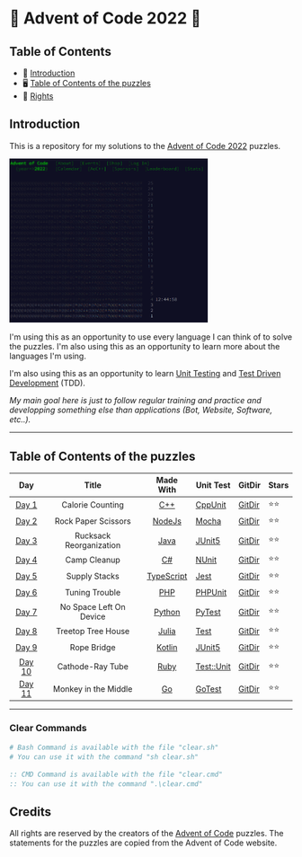 # 🎄 Advent of Code 2022 🎁

## Table of Contents

- 🎁 [Introduction](#introduction)
- 🖥️ [Table of Contents of the puzzles](#table-of-contents-of-the-puzzles)
- 🎄 [Rights](#rights)

## Introduction

This is a repository for my solutions to the [Advent of Code 2022](https://adventofcode.com/2022) puzzles.

<img class="main-webpage" src="./img/website.png" height= 20% width=70%>

I'm using this as an opportunity to use every language I can think of to solve the puzzles. I'm also using this as an opportunity to learn more about the languages I'm using.

I'm also using this as an opportunity to learn [Unit Testing](https://en.wikipedia.org/wiki/Unit_testing) and [Test Driven Development](https://en.wikipedia.org/wiki/Test-driven_development) (TDD).

_My main goal here is just to follow regular training and practice and developping something else than applications (Bot, Website, Software, etc..)._

---

## Table of Contents of the puzzles

|                      Day                       |          Title          |                       Made With                       | Unit Test                                                                            | GitDir                                                                                     | Stars |
| :--------------------------------------------: | :---------------------: | :---------------------------------------------------: | ------------------------------------------------------------------------------------ | ------------------------------------------------------------------------------------------ | ----- |
|  [Day 1](https://adventofcode.com/2022/day/1)  |    Calorie Counting     |           [C++](https://www.cplusplus.com/)           | [CppUnit](https://wiki.freedesktop.orgwww/Software/cppunit/)                         | [GitDir](https://github.com/Eric-Philippe/Calendrier-IT/tree/master/Day01%20[C++])         | ⭐⭐  |
|  [Day 2](https://adventofcode.com/2022/day/2)  |   Rock Paper Scissors   |           [NodeJs](https://nodejs.org/en/)            | [Mocha](https://mochajs.org/)                                                        | [GitDir](https://github.com/Eric-Philippe/Calendrier-IT/tree/master/Day02%20[Js])          | ⭐⭐  |
|  [Day 3](https://adventofcode.com/2022/day/3)  | Rucksack Reorganization |           [Java](https://www.java.com/en/)            | [JUnit5](https://junit.org/junit5/)                                                  | [GitDir](https://github.com/Eric-Philippe/Calendrier-IT/tree/master/Day03%20[Java])        | ⭐⭐  |
|  [Day 4](https://adventofcode.com/2022/day/4)  |      Camp Cleanup       | [C#](https://docs.microsoft.com/en-us/dotnet/csharp/) | [NUnit](https://nunit.org/)                                                          | [GitDir](https://github.com/Eric-Philippe/Calendrier-IT/tree/master/Day04%20[C#])          | ⭐⭐  |
|  [Day 5](https://adventofcode.com/2022/day/5)  |      Supply Stacks      |     [TypeScript](https://www.typescriptlang.org/)     | [Jest](https://jestjs.io/)                                                           | [GitDir](https://github.com/Eric-Philippe/Calendrier-IT/tree/master/Day05%20[TypeScript])  | ⭐⭐  |
|  [Day 6](https://adventofcode.com/2022/day/6)  |     Tuning Trouble      |              [PHP](https://www.php.net/)              | [PHPUnit](https://phpunit.de/)                                                       | [GitDir](https://github.com/Eric-Philippe/Calendrier-IT/tree/master/Day06%20[PhP])         | ⭐⭐  |
|  [Day 7](https://adventofcode.com/2022/day/7)  | No Space Left On Device |           [Python](https://www.python.org/)           | [PyTest](https://docs.pytest.org/en/stable/)                                         | [GitDir](https://github.com/Eric-Philippe/Calendrier-IT/tree/master/Day07%20[Python])      | ⭐⭐  |
|  [Day 8](https://adventofcode.com/2022/day/8)  |   Treetop Tree House    |            [Julia](https://julialang.org/)            | [Test](https://julialang.org/)                                                       | [GitDir](https://github.com/Eric-Philippe/Calendrier-IT/tree/master/Day08%20[Julia])       | ⭐⭐  |
|  [Day 9](https://adventofcode.com/2022/day/9)  |       Rope Bridge       |           [Kotlin](https://kotlinlang.org/)           | [JUnit5](https://junit.org/junit5/)                                                  | [GitDir](https://github.com/Eric-Philippe/Calendrier-IT/tree/master/Day09%20[Kotlin])      | ⭐⭐  |
| [Day 10](https://adventofcode.com/2022/day/10) |    Cathode-Ray Tube     |         [Ruby](https://www.ruby-lang.org/en/)         | [Test::Unit](https://ruby-doc.org/stdlib-2.7.0/libdoc/test/unit/rdoc/Test/Unit.html) | [GitDir](https://github.com/Eric-Philippe/Advent-Of-Code-2022/tree/master/Day10%20[Ruby]]) | ⭐⭐  |
| [Day 11](https://adventofcode.com/2022/day/11) |  Monkey in the Middle   |               [Go](https://golang.org/)               | [GoTest](https://golang.org/pkg/testing/)                                            | [GitDir](https://github.com/Eric-Philippe/Advent-Of-Code-2022/tree/master/Day11%20[Go])    | ⭐⭐  |

---

### Clear Commands

```bash
# Bash Command is available with the file "clear.sh"
# You can use it with the command "sh clear.sh"
```

```cmd
:: CMD Command is available with the file "clear.cmd"
:: You can use it with the command ".\clear.cmd"
```

## Credits

All rights are reserved by the creators of the [Advent of Code](https://adventofcode.com/2022) puzzles. The statements for the puzzles are copied from the Advent of Code website.
